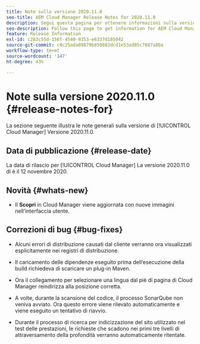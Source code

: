 ```yaml
---
title: Note sulla versione 2020.11.0
seo-title: AEM Cloud Manager Release Notes for 2020.11.0
description: Segui questa pagina per ottenere informazioni sulla versione 2020.11.0 di Cloud Manager
seo-description: Follow this page to get information for AEM Cloud Manager Release 2020.11.0
feature: Release Information
exl-id: c283c55d-156f-4540-9353-e6337d185842
source-git-commit: c0c25ada09879b850883dcd1e53ad05c7087a80a
workflow-type: tm+mt
source-wordcount: '147'
ht-degree: 43%

---
```


# Note sulla versione 2020.11.0 {#release-notes-for}

La sezione seguente illustra le note generali sulla versione di [!UICONTROL Cloud Manager] Versione 2020.11.0.

## Data di pubblicazione {#release-date}

La data di rilascio per [!UICONTROL Cloud Manager] La versione 2020.11.0 di è il 12 novembre 2020.

## Novità {#whats-new}

* Il **Scopri** in Cloud Manager viene aggiornata con nuove immagini nell’interfaccia utente.

## Correzioni di bug {#bug-fixes}

* Alcuni errori di distribuzione causati dal cliente verranno ora visualizzati esplicitamente nei registri di distribuzione.

* Il caricamento delle dipendenze eseguito prima dell’esecuzione della build richiedeva di scaricare un plug-in Maven.

* Ora il collegamento per selezionare una lingua dal piè di pagina di Cloud Manager reindirizza alla posizione corretta.

* A volte, durante la scansione del codice, il processo SonarQube non veniva avviato. Ora questo errore viene rilevato automaticamente e viene eseguito un tentativo di riavvio.

* Durante il processo di ricerca per indicizzazione del sito utilizzato nel test delle prestazioni, le richieste che scadono nei primi tre livelli di attraversamento della profondità verranno automaticamente ritentate.
